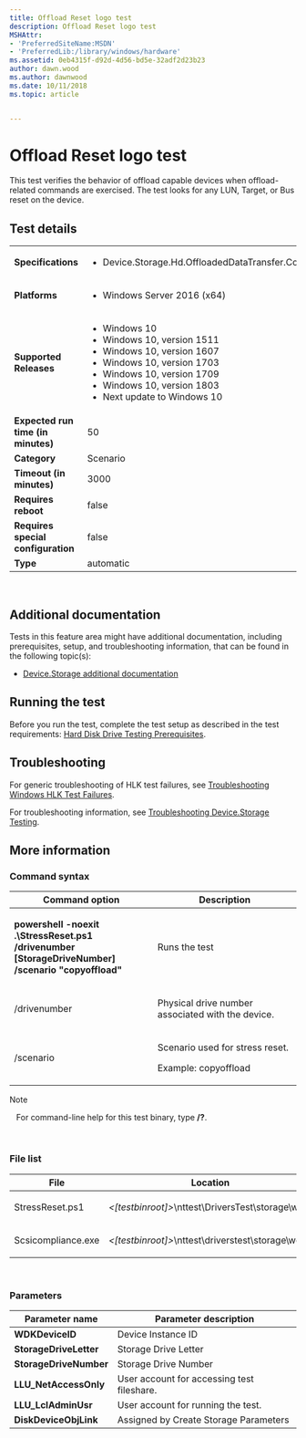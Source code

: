 ```yaml
---
title: Offload Reset logo test
description: Offload Reset logo test
MSHAttr:
- 'PreferredSiteName:MSDN'
- 'PreferredLib:/library/windows/hardware'
ms.assetid: 0eb4315f-d92d-4d56-bd5e-32adf2d23b23
author: dawn.wood
ms.author: dawnwood
ms.date: 10/11/2018
ms.topic: article


---
```


# <span id="p_hlk_test.c78a2cda-a174-4342-8c7a-271d4852946d"></span>Offload Reset logo test


This test verifies the behavior of offload capable devices when offload-related commands are exercised. The test looks for any LUN, Target, or Bus reset on the device.

## Test details
|||
|---|---|
| **Specifications**  | <ul><li>Device.Storage.Hd.OffloadedDataTransfer.CopyOffload</li></ul> |  
| **Platforms**   | <ul><li>Windows Server 2016 (x64)</li></ul> |
| **Supported Releases** | <ul><li>Windows 10</li><li>Windows 10, version 1511</li><li>Windows 10, version 1607</li><li>Windows 10, version 1703</li><li>Windows 10, version 1709</li><li>Windows 10, version 1803</li><li>Next update to Windows 10</li></ul> |
|**Expected run time (in minutes)**| 50 |
|**Category**| Scenario |
|**Timeout (in minutes)**| 3000 |
|**Requires reboot**| false |
|**Requires special configuration**| false |
|**Type**| automatic |

 

## <span id="Additional_documentation"></span><span id="additional_documentation"></span><span id="ADDITIONAL_DOCUMENTATION"></span>Additional documentation


Tests in this feature area might have additional documentation, including prerequisites, setup, and troubleshooting information, that can be found in the following topic(s):

-   [Device.Storage additional documentation](device-storage-additional-documentation.md)

## <span id="Running_the_test"></span><span id="running_the_test"></span><span id="RUNNING_THE_TEST"></span>Running the test


Before you run the test, complete the test setup as described in the test requirements: [Hard Disk Drive Testing Prerequisites](hard-disk-drive-testing-prerequisites.md).

## <span id="Troubleshooting"></span><span id="troubleshooting"></span><span id="TROUBLESHOOTING"></span>Troubleshooting


For generic troubleshooting of HLK test failures, see [Troubleshooting Windows HLK Test Failures](..\user\troubleshooting-windows-hlk-test-failures.md).

For troubleshooting information, see [Troubleshooting Device.Storage Testing](troubleshooting-devicestorage-testing.md).

## <span id="More_information"></span><span id="more_information"></span><span id="MORE_INFORMATION"></span>More information


### <span id="Command_syntax"></span><span id="command_syntax"></span><span id="COMMAND_SYNTAX"></span>Command syntax

<table>
<colgroup>
<col width="50%" />
<col width="50%" />
</colgroup>
<thead>
<tr class="header">
<th>Command option</th>
<th>Description</th>
</tr>
</thead>
<tbody>
<tr class="odd">
<td><p><strong>powershell -noexit .\StressReset.ps1 /drivenumber [StorageDriveNumber] /scenario "copyoffload"</strong></p></td>
<td><p>Runs the test</p></td>
</tr>
<tr class="even">
<td><p>/drivenumber</p></td>
<td><p>Physical drive number associated with the device.</p></td>
</tr>
<tr class="odd">
<td><p>/scenario</p></td>
<td><p>Scenario used for stress reset.</p>
<p>Example: copyoffload</p></td>
</tr>
</tbody>
</table>

>[!NOTE]
>  
For command-line help for this test binary, type **/?**.

 

### <span id="File_list"></span><span id="file_list"></span><span id="FILE_LIST"></span>File list

<table>
<colgroup>
<col width="50%" />
<col width="50%" />
</colgroup>
<thead>
<tr class="header">
<th>File</th>
<th>Location</th>
</tr>
</thead>
<tbody>
<tr class="odd">
<td><p>StressReset.ps1</p></td>
<td><p><em>&lt;[testbinroot]&gt;</em>\nttest\DriversTest\storage\wdk\</p></td>
</tr>
<tr class="even">
<td><p>Scsicompliance.exe</p></td>
<td><p><em>&lt;[testbinroot]&gt;</em>\nttest\driverstest\storage\wdk\</p></td>
</tr>
</tbody>
</table>

 

### <span id="Parameters"></span><span id="parameters"></span><span id="PARAMETERS"></span>Parameters

| Parameter name         | Parameter description                      |
|------------------------|--------------------------------------------|
| **WDKDeviceID**        | Device Instance ID                         |
| **StorageDriveLetter** | Storage Drive Letter                       |
| **StorageDriveNumber** | Storage Drive Number                       |
| **LLU\_NetAccessOnly** | User account for accessing test fileshare. |
| **LLU\_LclAdminUsr**   | User account for running the test.         |
| **DiskDeviceObjLink**  | Assigned by Create Storage Parameters      |

 

 

 






